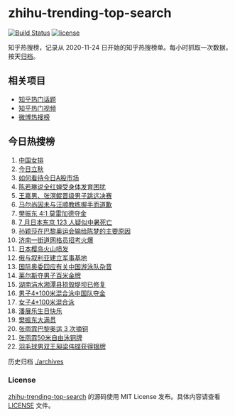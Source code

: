 # zhihu-trending-top-search

[![Build Status](https://github.com/justjavac/zhihu-trending-top-search/workflows/ci/badge.svg?branch=main)](https://github.com/justjavac/zhihu-trending-top-search/actions)
[![license](https://img.shields.io/github/license/justjavac/zhihu-trending-top-search)](https://github.com/justjavac/zhihu-trending-top-search/blob/main/LICENSE)

知乎热搜榜，记录从 2020-11-24 日开始的知乎热搜榜单。每小时抓取一次数据，按天[归档](./archives)。

## 相关项目

- [知乎热门话题](https://github.com/justjavac/zhihu-trending-hot-questions)
- [知乎热门视频](https://github.com/justjavac/zhihu-trending-hot-video)
- [微博热搜榜](https://github.com/justjavac/weibo-trending-hot-search)

## 今日热搜榜

<!-- BEGIN -->
<!-- 最后更新时间 Thu Aug 08 2024 14:13:08 GMT+0800 (China Standard Time) -->

1. [中国女排](https://www.zhihu.com/search?q=%E4%B8%AD%E5%9B%BD%E5%A5%B3%E6%8E%92)
1. [今日立秋](https://www.zhihu.com/search?q=%E4%BB%8A%E6%97%A5%E7%AB%8B%E7%A7%8B)
1. [如何看待今日A股市场](https://www.zhihu.com/search?q=%E5%A6%82%E4%BD%95%E7%9C%8B%E5%BE%85%E4%BB%8A%E6%97%A5A%E8%82%A1%E5%B8%82%E5%9C%BA)
1. [陈若琳说全红婵受身体发育困扰](https://www.zhihu.com/search?q=%E9%99%88%E8%8B%A5%E7%90%B3%E8%AF%B4%E5%85%A8%E7%BA%A2%E5%A9%B5%E5%8F%97%E8%BA%AB%E4%BD%93%E5%8F%91%E8%82%B2%E5%9B%B0%E6%89%B0)
1. [王嘉男、张溟鲲晋级男子跳远决赛](https://www.zhihu.com/search?q=%E7%8E%8B%E5%98%89%E7%94%B7%E3%80%81%E5%BC%A0%E6%BA%9F%E9%B2%B2%E6%99%8B%E7%BA%A7%E7%94%B7%E5%AD%90%E8%B7%B3%E8%BF%9C%E5%86%B3%E8%B5%9B)
1. [马尔尚因未与汪顺教练握手而道歉](https://www.zhihu.com/search?q=%E9%A9%AC%E5%B0%94%E5%B0%9A%E5%9B%A0%E6%9C%AA%E4%B8%8E%E6%B1%AA%E9%A1%BA%E6%95%99%E7%BB%83%E6%8F%A1%E6%89%8B%E8%80%8C%E9%81%93%E6%AD%89)
1. [樊振东 4:1 莫雷加德夺金](https://www.zhihu.com/search?q=%E6%A8%8A%E6%8C%AF%E4%B8%9C%204%3A1%20%E8%8E%AB%E9%9B%B7%E5%8A%A0%E5%BE%B7%E5%A4%BA%E9%87%91)
1. [7 月日本东京 123 人疑似中暑死亡](https://www.zhihu.com/search?q=7%20%E6%9C%88%E6%97%A5%E6%9C%AC%E4%B8%9C%E4%BA%AC%20123%20%E4%BA%BA%E7%96%91%E4%BC%BC%E4%B8%AD%E6%9A%91%E6%AD%BB%E4%BA%A1)
1. [孙颖莎在巴黎奥运会输给陈梦的主要原因](https://www.zhihu.com/search?q=%E5%AD%99%E9%A2%96%E8%8E%8E%E5%9C%A8%E5%B7%B4%E9%BB%8E%E5%A5%A5%E8%BF%90%E4%BC%9A%E8%BE%93%E7%BB%99%E9%99%88%E6%A2%A6%E7%9A%84%E4%B8%BB%E8%A6%81%E5%8E%9F%E5%9B%A0)
1. [济南一街道网格员招考火爆](https://www.zhihu.com/search?q=%E6%B5%8E%E5%8D%97%E4%B8%80%E8%A1%97%E9%81%93%E7%BD%91%E6%A0%BC%E5%91%98%E6%8B%9B%E8%80%83%E7%81%AB%E7%88%86)
1. [日本樱岛火山喷发](https://www.zhihu.com/search?q=%E6%97%A5%E6%9C%AC%E6%A8%B1%E5%B2%9B%E7%81%AB%E5%B1%B1%E5%96%B7%E5%8F%91)
1. [俄与叙利亚建立军事基地](https://www.zhihu.com/search?q=%E4%BF%84%E4%B8%8E%E5%8F%99%E5%88%A9%E4%BA%9A%E5%BB%BA%E7%AB%8B%E5%86%9B%E4%BA%8B%E5%9F%BA%E5%9C%B0)
1. [国际奥委回应有关中国游泳队杂音](https://www.zhihu.com/search?q=%E5%9B%BD%E9%99%85%E5%A5%A5%E5%A7%94%E5%9B%9E%E5%BA%94%E6%9C%89%E5%85%B3%E4%B8%AD%E5%9B%BD%E6%B8%B8%E6%B3%B3%E9%98%9F%E6%9D%82%E9%9F%B3)
1. [莱尔斯夺男子百米金牌](https://www.zhihu.com/search?q=%E8%8E%B1%E5%B0%94%E6%96%AF%E5%A4%BA%E7%94%B7%E5%AD%90%E7%99%BE%E7%B1%B3%E9%87%91%E7%89%8C)
1. [湖南涓水湘潭县损毁堤坝已修复](https://www.zhihu.com/search?q=%E6%B9%96%E5%8D%97%E6%B6%93%E6%B0%B4%E6%B9%98%E6%BD%AD%E5%8E%BF%E6%8D%9F%E6%AF%81%E5%A0%A4%E5%9D%9D%E5%B7%B2%E4%BF%AE%E5%A4%8D)
1. [男子4*100米混合泳中国队夺金](https://www.zhihu.com/search?q=%E7%94%B7%E5%AD%904*100%E7%B1%B3%E6%B7%B7%E5%90%88%E6%B3%B3%E4%B8%AD%E5%9B%BD%E9%98%9F%E5%A4%BA%E9%87%91)
1. [女子4*100米混合泳](https://www.zhihu.com/search?q=%E5%A5%B3%E5%AD%904*100%E7%B1%B3%E6%B7%B7%E5%90%88%E6%B3%B3)
1. [潘展乐生日快乐](https://www.zhihu.com/search?q=%E6%BD%98%E5%B1%95%E4%B9%90%E7%94%9F%E6%97%A5%E5%BF%AB%E4%B9%90)
1. [樊振东大满贯](https://www.zhihu.com/search?q=%E6%A8%8A%E6%8C%AF%E4%B8%9C%E5%A4%A7%E6%BB%A1%E8%B4%AF)
1. [张雨霏巴黎奥运 3 次摘铜](https://www.zhihu.com/search?q=%E5%BC%A0%E9%9B%A8%E9%9C%8F%E5%B7%B4%E9%BB%8E%E5%A5%A5%E8%BF%90%203%20%E6%AC%A1%E6%91%98%E9%93%9C)
1. [张雨霏50米自由泳铜牌](https://www.zhihu.com/search?q=%E5%BC%A0%E9%9B%A8%E9%9C%8F50%E7%B1%B3%E8%87%AA%E7%94%B1%E6%B3%B3%E9%93%9C%E7%89%8C)
1. [羽毛球男双王昶梁伟铿获得银牌](https://www.zhihu.com/search?q=%E7%BE%BD%E6%AF%9B%E7%90%83%E7%94%B7%E5%8F%8C%E7%8E%8B%E6%98%B6%E6%A2%81%E4%BC%9F%E9%93%BF%E8%8E%B7%E5%BE%97%E9%93%B6%E7%89%8C)

<!-- END -->

历史归档 [./archives](./archives)

### License

[zhihu-trending-top-search](https://github.com/justjavac/zhihu-trending-top-search) 的源码使用 MIT License
发布。具体内容请查看 [LICENSE](./LICENSE) 文件。
